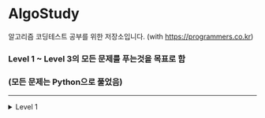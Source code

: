 # AlgoStudy
알고리즘 코딩테스트 공부를 위한 저장소입니다. (with https://programmers.co.kr)

### Level 1 ~ Level 3의 모든 문제를 푸는것을 목표로 함
### (모든 문제는 Python으로 풀었음)

***

<details>
<summary>Level 1</summary>
<div markdown="1">

    1. 로또 맞추기
    2. 신규 아이디 추천
    3. 숫자 문자열과 영단어
    4. 키패드 누르기
    5. 없는 숫자 더하기
    6. 음양 더하기
    7. 내적
    8. 완주하지 못한 선수
    9. K번째 수
    10. 모의고사
    11. 체육복
    12. 폰켓몬
    13. 실패율
    14. 약수의 개수와 덧셈
    15. 3진법 뒤집기
    16. 예산
    17. 두 개 뽑아서 더하기
    18. 2016년
    19. 최소직사각형
    20. 나머지가 1이 되는 수 찾기

</div>
</details>
